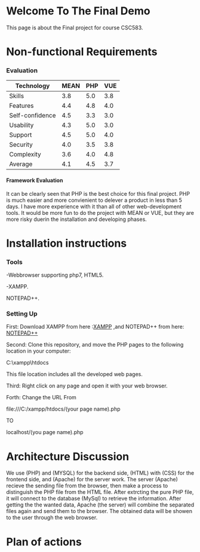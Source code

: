 # Welcome To The Final Demo 

This page is about the Final project for course CSC583.

# Non-functional Requirements

### Evaluation

Technology | MEAN | PHP | VUE 
--- | --- | --- | --- | 
Skills | 3.8 | 5.0 | 3.8 
Features | 4.4 | 4.8 | 4.0 
Self-confidence | 4.5 | 3.3 | 3.0 
Usability | 4.3 | 5.0 | 3.0 
Support | 4.5 | 5.0 | 4.0 
Security | 4.0 | 3.5 | 3.8 
Complexity | 3.6 | 4.0 | 4.8 
Average | 4.1 | 4.5 | 3.7 

#### Framework Evaluation

It can be clearly seen that PHP is the best choice for this final project. PHP is much easier and more convienient to delever a product in less than 5 days. I have more experience with it than all of other web-development tools. It would be more fun to do the project with MEAN or VUE, but they are more risky duerin the installation and developing phases.
 

# Installation instructions

### Tools 

-Webbrowser supporting php7, HTML5.

-XAMPP.

NOTEPAD++.

### Setting Up

First: Download XAMPP from here :[XAMPP](https://www.apachefriends.org/index.html) ,and NOTEPAD++ from here: [NOTEPAD++](https://notepad-plus-plus.org/)

Second: Clone this repository, and move the PHP pages to the following location in your computer:

C:\xampp\htdocs 

This file location includes all the developed web pages.

Third: Right click on any page and open it with your web browser. 

Forth: Change the URL From

file:///C:/xampp/htdocs/(your page name).php

TO 

localhost/(you page name).php



# Architecture Discussion

 We use (PHP) and (MYSQL) for the backend side, (HTML) with (CSS) for the frontend side, and (Apache) for the server work. The server (Apache) recieve the sending file from the browser, then make a process to distinguish the PHP file from the HTML file. After extrcting the pure PHP file, it will connect to the database (MySql) to retrieve the information. After getting the the wanted data, Apache (the server) will combine the separated files again and send them to the browser. The obtained data will be showen to the user through the web browser.
 
 # Plan of actions
 
 
